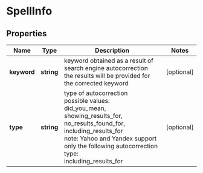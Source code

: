 # SpellInfo

## Properties

| Name | Type | Description | Notes |
|------------ | ------------- | ------------- | -------------|
**keyword** | **string** | keyword obtained as a result of search engine autocorrection<br> the results will be provided for the corrected keyword |[optional]|
**type** | **string** | type of autocorrection<br> possible values:<br> did_you_mean, showing_results_for, no_results_found_for, including_results_for<br> note: Yahoo and Yandex support only the following autocorrection type:<br> including_results_for |[optional]|
